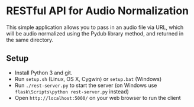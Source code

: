RESTful API for Audio Normalization
=============

This simple application allows you to pass in an audio file via URL, which will be audio normalized using the Pydub library method, and returned in the same directory.

Setup
-----

- Install Python 3 and git.
- Run `setup.sh` (Linux, OS X, Cygwin) or `setup.bat` (Windows)
- Run `./rest-server.py` to start the server (on Windows use `flask\Scripts\python rest-server.py` instead)
- Open `http://localhost:5000/` on your web browser to run the client
